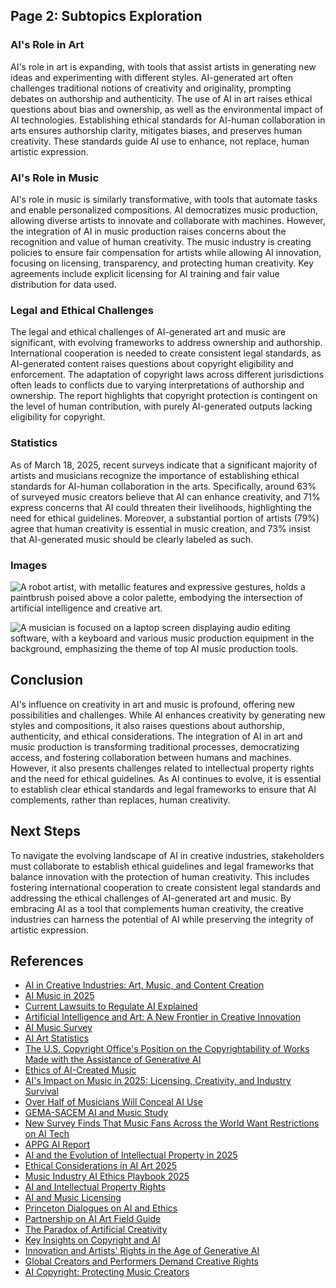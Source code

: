## Page 2: Subtopics Exploration

### AI's Role in Art
AI's role in art is expanding, with tools that assist artists in generating new ideas and experimenting with different styles. AI-generated art often challenges traditional notions of creativity and originality, prompting debates on authorship and authenticity. The use of AI in art raises ethical questions about bias and ownership, as well as the environmental impact of AI technologies. Establishing ethical standards for AI-human collaboration in arts ensures authorship clarity, mitigates biases, and preserves human creativity. These standards guide AI use to enhance, not replace, human artistic expression.

### AI's Role in Music
AI's role in music is similarly transformative, with tools that automate tasks and enable personalized compositions. AI democratizes music production, allowing diverse artists to innovate and collaborate with machines. However, the integration of AI in music production raises concerns about the recognition and value of human creativity. The music industry is creating policies to ensure fair compensation for artists while allowing AI innovation, focusing on licensing, transparency, and protecting human creativity. Key agreements include explicit licensing for AI training and fair value distribution for data used.

### Legal and Ethical Challenges
The legal and ethical challenges of AI-generated art and music are significant, with evolving frameworks to address ownership and authorship. International cooperation is needed to create consistent legal standards, as AI-generated content raises questions about copyright eligibility and enforcement. The adaptation of copyright laws across different jurisdictions often leads to conflicts due to varying interpretations of authorship and ownership. The report highlights that copyright protection is contingent on the level of human contribution, with purely AI-generated outputs lacking eligibility for copyright.

### Statistics
As of March 18, 2025, recent surveys indicate that a significant majority of artists and musicians recognize the importance of establishing ethical standards for AI-human collaboration in the arts. Specifically, around 63% of surveyed music creators believe that AI can enhance creativity, and 71% express concerns that AI could threaten their livelihoods, highlighting the need for ethical guidelines. Moreover, a substantial portion of artists (79%) agree that human creativity is essential in music creation, and 73% insist that AI-generated music should be clearly labeled as such.

### Images
![A robot artist, with metallic features and expressive gestures, holds a paintbrush poised above a color palette, embodying the intersection of artificial intelligence and creative art.](https://nftnow.com/wp-content/uploads/2023/06/midjourney-ai-art-3.png)

![A musician is focused on a laptop screen displaying audio editing software, with a keyboard and various music production equipment in the background, emphasizing the theme of top AI music production tools.](https://recordlabel.ai/wp-content/uploads/2024/08/7_Best_AI_Music_Production_Software_Tools_in_2024_V1.jpeg)

## Conclusion
AI's influence on creativity in art and music is profound, offering new possibilities and challenges. While AI enhances creativity by generating new styles and compositions, it also raises questions about authorship, authenticity, and ethical considerations. The integration of AI in art and music production is transforming traditional processes, democratizing access, and fostering collaboration between humans and machines. However, it also presents challenges related to intellectual property rights and the need for ethical guidelines. As AI continues to evolve, it is essential to establish clear ethical standards and legal frameworks to ensure that AI complements, rather than replaces, human creativity.

## Next Steps
To navigate the evolving landscape of AI in creative industries, stakeholders must collaborate to establish ethical guidelines and legal frameworks that balance innovation with the protection of human creativity. This includes fostering international cooperation to create consistent legal standards and addressing the ethical challenges of AI-generated art and music. By embracing AI as a tool that complements human creativity, the creative industries can harness the potential of AI while preserving the integrity of artistic expression.

## References
- [AI in Creative Industries: Art, Music, and Content Creation](https://nexnews.org/robotics/ai/news/ai-in-creative-industries-art-music-and-content-creation)
- [AI Music in 2025](https://www.soundverse.ai/blog/article/ai-music-in-2025)
- [Current Lawsuits to Regulate AI Explained](https://www.reprtoir.com/blog/current-lawsuits-to-regulate-ai-explained)
- [Artificial Intelligence and Art: A New Frontier in Creative Innovation](https://aiartmagazine.org/artificial-intelligence-and-art-a-new-frontier-in-creative-innovation/)
- [AI Music Survey](https://bedroomproducersblog.com/2023/05/30/ai-music-survey)
- [AI Art Statistics](https://www.aiprm.com/ai-art-statistics/)
- [The U.S. Copyright Office's Position on the Copyrightability of Works Made with the Assistance of Generative AI](https://www.sternekessler.com/news-insights/publications/the-u-s-copyright-offices-position-on-the-copyrightability-of-works-made-with-the-assistance-of-generative-ai/)
- [Ethics of AI-Created Music](https://musicindustryweekly.com/ethics-of-ai-created-music/)
- [AI's Impact on Music in 2025: Licensing, Creativity, and Industry Survival](https://www.forbes.com/sites/virginieberger/2024/12/30/ais-impact-on-music-in-2025-licensing-creativity-and-industry-survival/)
- [Over Half of Musicians Will Conceal AI Use](https://pirate.com/en/blog/over-half-of-musicians-will-conceal-ai-use/)
- [GEMA-SACEM AI and Music Study](https://www.goldmedia.com/fileadmin/goldmedia/Studie/2023/GEMA-SACEM_AI-and-Music/AI_and_Music_GEMA_SACEM_Goldmedia.pdf)
- [New Survey Finds That Music Fans Across the World Want Restrictions on AI Tech](https://mixmag.net/read/new-survey-finds-that-music-fans-across-the-world-want-restrictions-on-ai-tech)
- [APPG AI Report](https://www.ukmusic.org/wp-content/uploads/2024/04/APPG-AI-Report-Low-res.pdf)
- [AI and the Evolution of Intellectual Property in 2025](https://omnuslaw.com/insights/ai-and-the-evolution-of-intellectual-property-in-2025/)
- [Ethical Considerations in AI Art 2025](https://toxigon.com/ethical-considerations-in-ai-art-2025)
- [Music Industry AI Ethics Playbook 2025](https://www.waterandmusic.com/music-industry-ai-ethics-playbook-2025)
- [AI and Intellectual Property Rights](https://www.dentons.com/en/insights/articles/2025/january/28/ai-and-intellectual-property-rights)
- [AI and Music Licensing](https://mubert.com/blog/how-ai-is-changing-music-licensing-legal-battles-copyright-challenges-and-the-future-of-the-industry)
- [Princeton Dialogues on AI and Ethics](https://aiethics.princeton.edu/case-studies/)
- [Partnership on AI Art Field Guide](https://partnershiponai.org/wp-content/uploads/2021/08/Partnership-on-AI-AI-Art-Field-Guide.pdf)
- [The Paradox of Artificial Creativity](https://www.researchgate.net/publication/381037114_The_Paradox_of_Artificial_Creativity_Challenges_and_Opportunities_of_Generative_AI_Artistry)
- [Key Insights on Copyright and AI](https://ipandmedialaw.fkks.com/post/102jyvb/key-insights-on-copyright-and-ai-from-the-u-s-copyright-offices-2025-report)
- [Innovation and Artists' Rights in the Age of Generative AI](https://gjia.georgetown.edu/2024/07/10/innovation-and-artists-rights-in-the-age-of-generative-ai/)
- [Global Creators and Performers Demand Creative Rights](https://www.cisac.org/Newsroom/articles-lobbying/global-creators-and-performers-demand-creative-rights-ai-proliferation)
- [AI Copyright: Protecting Music Creators](https://www.recordingacademy.com/advocacy/news/ai-copyright-protecting-music-creators-united-states-copyright-office)